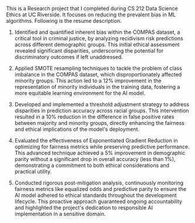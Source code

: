 This is a Research project that I completed during CS 212 Data Science Ethics at UC Riverside. It focuses on reducing the prevalent bias in ML algorithms. Following is the resume description.

1. Identified and quantified inherent bias within the COMPAS dataset, a critical tool in criminal justice, by analyzing recidivism risk predictions across different demographic groups. This initial ethical assessment revealed significant disparities, underscoring the potential for discriminatory outcomes if left unaddressed.

2. Applied SMOTE resampling techniques to tackle the problem of class imbalance in the COMPAS dataset, which disproportionately affected minority groups. This action led to a 12% improvement in the representation of minority individuals in the training data, fostering a more equitable learning environment for the AI model.

3. Developed and implemented a threshold adjustment strategy to address disparities in prediction accuracy across racial groups. This intervention resulted in a 10% reduction in the difference in false positive rates between majority and minority groups, directly enhancing the fairness and ethical implications of the model's deployment.

4. Evaluated the effectiveness of Exponentiated Gradient Reduction in optimizing for fairness metrics while preserving predictive performance. This advanced technique achieved a 5% improvement in demographic parity without a significant drop in overall accuracy (less than 1%), demonstrating a commitment to both ethical considerations and practical utility.

5. Conducted rigorous post-mitigation analysis, continuously monitoring fairness metrics like equalized odds and predictive parity to ensure the AI model adhered to ethical standards throughout the development lifecycle. This proactive approach guaranteed ongoing accountability and highlighted the project's dedication to responsible AI implementation in a sensitive domain.

